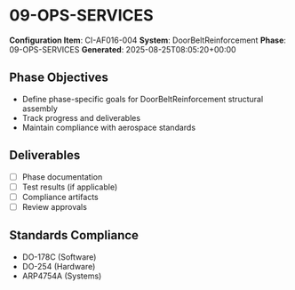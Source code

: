 # 09-OPS-SERVICES

**Configuration Item**: CI-AF016-004
**System**: DoorBeltReinforcement
**Phase**: 09-OPS-SERVICES
**Generated**: 2025-08-25T08:05:20+00:00

## Phase Objectives
- Define phase-specific goals for DoorBeltReinforcement structural assembly
- Track progress and deliverables
- Maintain compliance with aerospace standards

## Deliverables
- [ ] Phase documentation
- [ ] Test results (if applicable)
- [ ] Compliance artifacts
- [ ] Review approvals

## Standards Compliance
- DO-178C (Software)
- DO-254 (Hardware)
- ARP4754A (Systems)

